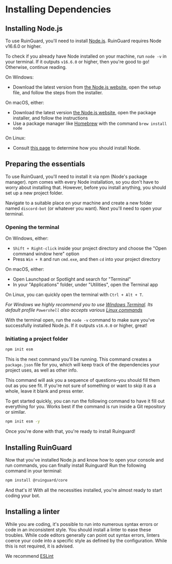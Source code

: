 # Installing Dependencies

## Installing Node.js

To use RuinGuard, you'll need to install [Node.js](https://nodejs.org/). RuinGuard requires Node v16.6.0 or higher.

To check if you already have Node installed on your machine, run `node -v` in your terminal. If it outputs `v16.6.0` or higher, then you're good to go! Otherwise, continue reading.

On Windows:<br>

- Download the latest version from [the Node.js website](https://nodejs.org/), open the setup file, and follow the steps from the installer.

On macOS, either:

- Download the latest version [the Node.js website](https://nodejs.org/), open the package installer, and follow the instructions
- Use a package manager like [Homebrew](https://brew.sh/) with the command `brew install node`

On Linux:<br>

- Consult [this page](https://nodejs.org/en/download/package-manager/) to determine how you should install Node.

## Preparing the essentials

To use RuinGuard, you'll need to install it via npm (Node's package manager). npm comes with every Node installation, so you don't have to worry about installing that. However, before you install anything, you should set up a new project folder.

Navigate to a suitable place on your machine and create a new folder named `discord-bot` (or whatever you want). Next you'll need to open your terminal.

### Opening the terminal

On Windows, either:

- `Shift + Right-click` inside your project directory and choose the "Open command window here" option
- Press `Win + R` and run `cmd.exe`, and then `cd` into your project directory

On macOS, either:

- Open Launchpad or Spotlight and search for "Terminal"
- In your "Applications" folder, under "Utilities", open the Terminal app

On Linux, you can quickly open the terminal with `Ctrl + Alt + T`.

_For Windows we highly recommend you to use [Windows Terminal](https://github.com/Microsoft/Terminal#installing-and-running-windows-terminal). Its default profile `Powershell` also accepts various [Linux commands](https://dev.to/heytimapple/linux-commands-that-work-in-powershell-by-default-17gd)_

With the terminal open, run the `node -v` command to make sure you've successfully installed Node.js. If it outputs `v16.6.0` or higher, great!

### Initiating a project folder

```sh
npm init esm
```

This is the next command you'll be running. This command creates a `package.json` file for you, which will keep track of the dependencies your project uses, as well as other info.

This command will ask you a sequence of questions–you should fill them out as you see fit. If you're not sure of something or want to skip it as a whole, leave it blank and press enter.

To get started quickly, you can run the following command to have it fill out everything for you. Works best if the command is run inside a Git repository or similar.

```sh
npm init esm -y
```

Once you're done with that, you're ready to install Ruinguard!

## Installing RuinGuard

Now that you've installed Node.js and know how to open your console and run commands, you can finally install Ruinguard! Run the following command in your terminal:

```sh
npm install @ruinguard/core
```

And that's it! With all the necessities installed, you're almost ready to start coding your bot.

## Installing a linter

While you are coding, it's possible to run into numerous syntax errors or code in an inconsistent style. You should install a linter to ease these troubles. While code editors generally can point out syntax errors, linters coerce your code into a specific style as defined by the configuration. While this is not required, it is advised.

We recommend [ESLint](https://eslint.org/)
